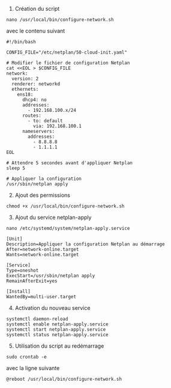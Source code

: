 1. Création du script

`nano /usr/local/bin/configure-network.sh`

avec le contenu suivant

```
#!/bin/bash

CONFIG_FILE="/etc/netplan/50-cloud-init.yaml"

# Modifier le fichier de configuration Netplan
cat <<EOL > $CONFIG_FILE
network:
  version: 2
  renderer: networkd
  ethernets:
    ens18:
      dhcp4: no
      addresses:
        - 192.168.100.x/24
      routes:
        - to: default
          via: 192.168.100.1
      nameservers:
        addresses:
          - 8.8.8.8
          - 1.1.1.1
EOL

# Attendre 5 secondes avant d'appliquer Netplan
sleep 5

# Appliquer la configuration
/usr/sbin/netplan apply
```


2. Ajout des permissions

`chmod +x /usr/local/bin/configure-network.sh`


3. Ajout du service netplan-apply

`nano /etc/systemd/system/netplan-apply.service`

```
[Unit]
Description=Appliquer la configuration Netplan au démarrage
After=network-online.target
Wants=network-online.target

[Service]
Type=oneshot
ExecStart=/usr/sbin/netplan apply
RemainAfterExit=yes

[Install]
WantedBy=multi-user.target
```


4. Activation du nouveau service

```
systemctl daemon-reload
systemctl enable netplan-apply.service
systemctl start netplan-apply.service
systemctl status netplan-apply.service
```


5. Utilisation du script au redémarrage

`sudo crontab -e`

avec la ligne suivante

`@reboot /usr/local/bin/configure-network.sh`
